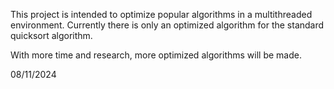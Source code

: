 This project is intended to optimize popular algorithms in a multithreaded environment. 
Currently there is only an optimized algorithm for the standard quicksort algorithm.

With more time and research, more optimized algorithms will be made.

08/11/2024
